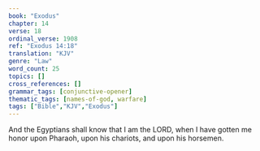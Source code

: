 ```yaml
---
book: "Exodus"
chapter: 14
verse: 18
ordinal_verse: 1908
ref: "Exodus 14:18"
translation: "KJV"
genre: "Law"
word_count: 25
topics: []
cross_references: []
grammar_tags: [conjunctive-opener]
thematic_tags: [names-of-god, warfare]
tags: ["Bible","KJV","Exodus"]
---
```

And the Egyptians shall know that I am the LORD, when I have gotten me honor upon Pharaoh, upon his chariots, and upon his horsemen.
